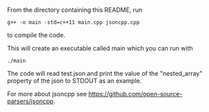 From the directory containing this README, run

```
g++ -o main -std=c++11 main.cpp jsoncpp.cpp
```

to compile the code.

This will create an executable called main which you can run with

```
./main
```

The code will read test.json and print the value of the "nested_array" property of the json to STDOUT as an example.

For more about jsoncpp see https://github.com/open-source-parsers/jsoncpp.
